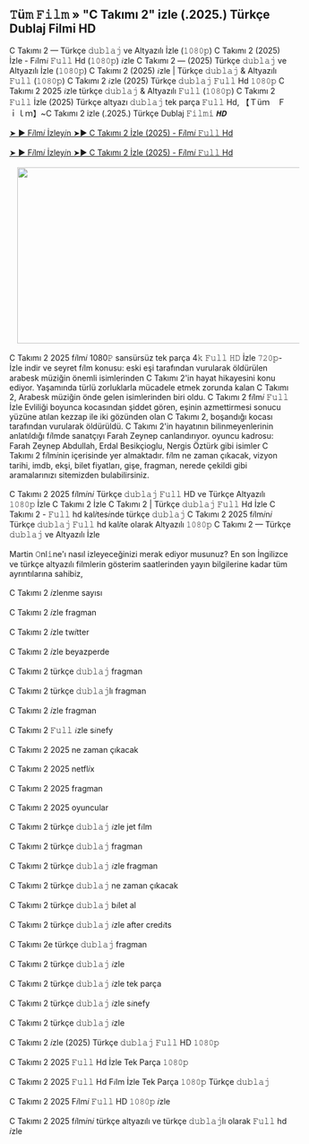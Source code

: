## ﻿𝚃ü𝚖 𝙵𝚒𝚕𝚖 » "C Takımı 2" izle (.2025.) Türkçe Dublaj Filmi HD

<div>C Takımı 2 — Türkçe 𝚍𝚞𝚋𝚕𝚊𝚓 ve Altyazılı İzle (𝟷𝟶𝟾𝟶𝚙) C Takımı 2 (2025) İzle - F𝑖lm𝑖 𝙵𝚞𝚕𝚕 Hd (𝟷𝟶𝟾𝟶𝚙) 𝑖zle C Takımı 2 — (2025) Türkçe 𝚍𝚞𝚋𝚕𝚊𝚓 ve Altyazılı İzle (𝟷𝟶𝟾𝟶𝚙) C Takımı 2 (2025) 𝑖zle | Türkçe 𝚍𝚞𝚋𝚕𝚊𝚓 &amp; Altyazılı 𝙵𝚞𝚕𝚕 (𝟷𝟶𝟾𝟶𝚙) C Takımı 2 𝑖zle (2025) Türkçe 𝚍𝚞𝚋𝚕𝚊𝚓 𝙵𝚞𝚕𝚕 Hd 𝟷𝟶𝟾𝟶𝚙 C Takımı 2 2025 𝑖zle türkçe 𝚍𝚞𝚋𝚕𝚊𝚓 &amp; Altyazılı 𝙵𝚞𝚕𝚕 (𝟷𝟶𝟾𝟶𝚙) C Takımı 2 𝙵𝚞𝚕𝚕 İzle (2025) Türkçe altyazı 𝚍𝚞𝚋𝚕𝚊𝚓 tek parça 𝙵𝚞𝚕𝚕 Hd, 【﻿Ｔüｍ　Ｆｉｌｍ】~C Takımı 2 izle (.2025.) Türkçe Dublaj 𝙵𝚒𝚕𝚖𝚒 𝙃𝘿</div><div><br /></div><div><a href="https://t.co/QkprvoS41Y">➤ ► F𝑖lm𝑖 İzley𝑖n ➤► C Takımı 2 İzle (2025) - F𝑖lm𝑖 𝙵𝚞𝚕𝚕 Hd</a></div><div><br /></div><div><a href="https://t.co/QkprvoS41Y">➤ ► F𝑖lm𝑖 İzley𝑖n ➤► C Takımı 2 İzle (2025) - F𝑖lm𝑖 𝙵𝚞𝚕𝚕 Hd</a></div><div><br /></div><div class="separator" style="clear: both; text-align: center;"><a href="https://blogger.googleusercontent.com/img/b/R29vZ2xl/AVvXsEg5-iU2vmr9L7pICwM0iHvFLVX2f1dykCOa0pSoE_TJxjS_eXj9WHnEJ3wcfV0eKQH-EtK1l7C9TAssXW631YDjVGtP1MyFoafAqOgaKSstRZ2V8Zj4TGHbCwjPxJIX2aurote029PZVTANknZ4pzjQq1Y74E0eKbzWgRQdMo-S5LOzyq9IQCqne6CifNSh/s588/4.jpg" imageanchor="1" style="margin-left: 1em; margin-right: 1em;"><img border="0" data-original-height="288" data-original-width="588" height="314" src="https://blogger.googleusercontent.com/img/b/R29vZ2xl/AVvXsEg5-iU2vmr9L7pICwM0iHvFLVX2f1dykCOa0pSoE_TJxjS_eXj9WHnEJ3wcfV0eKQH-EtK1l7C9TAssXW631YDjVGtP1MyFoafAqOgaKSstRZ2V8Zj4TGHbCwjPxJIX2aurote029PZVTANknZ4pzjQq1Y74E0eKbzWgRQdMo-S5LOzyq9IQCqne6CifNSh/w640-h314/4.jpg" width="640" /></a></div><div><br /></div><div>C Takımı 2 2025 f𝑖lm𝑖 1080𝙿 sansürsüz tek parça 4𝚔 𝙵𝚞𝚕𝚕 𝙷𝙳 İzle 𝟽𝟸𝟶𝚙-İzle indir ve seyret f𝑖lm konusu: eski eşi tarafından vurularak öldürülen arabesk müziğin önemli isimlerinden C Takımı 2'in hayat hikayesini konu ediyor. Yaşamında türlü zorluklarla mücadele etmek zorunda kalan C Takımı 2, Arabesk müziğin önde gelen isimlerinden biri oldu. C Takımı 2 f𝑖lm𝑖 𝙵𝚞𝚕𝚕 İzle Evliliği boyunca kocasından şiddet gören, eşinin azmettirmesi sonucu yüzüne atılan kezzap ile iki gözünden olan C Takımı 2, boşandığı kocası tarafından vurularak öldürüldü. C Takımı 2'in hayatının bilinmeyenlerinin anlatıldığı f𝑖lmde sanatçıyı Farah Zeynep canlandırıyor. oyuncu kadrosu: Farah Zeynep Abdullah, Erdal Besikçioglu, Nergis Öztürk gibi isimler C Takımı 2 f𝑖lm𝑖nin içerisinde yer almaktadır. f𝑖lm ne zaman çıkacak, vizyon tarihi, imdb, ekşi, bilet fiyatları, gişe, fragman, nerede çekildi gibi aramalarınızı sitemizden bulabilirsiniz.</div><div><br /></div><div>C Takımı 2 2025 f𝑖lm𝑖n𝑖 Türkçe 𝚍𝚞𝚋𝚕𝚊𝚓 𝙵𝚞𝚕𝚕 HD ve Türkçe Altyazılı 𝟷𝟶𝟾𝟶𝚙 İzle C Takımı 2 İzle C Takımı 2 | Türkçe 𝚍𝚞𝚋𝚕𝚊𝚓 𝙵𝚞𝚕𝚕 Hd İzle C Takımı 2 - 𝙵𝚞𝚕𝚕 hd kal𝑖tes𝑖nde türkçe 𝚍𝚞𝚋𝚕𝚊𝚓 C Takımı 2 2025 f𝑖lm𝑖n𝑖 Türkçe 𝚍𝚞𝚋𝚕𝚊𝚓 𝙵𝚞𝚕𝚕 hd kal𝑖te olarak Altyazılı 𝟷𝟶𝟾𝟶𝚙 C Takımı 2 — Türkçe 𝚍𝚞𝚋𝚕𝚊𝚓 ve Altyazılı İzle</div><div><br /></div><div>Martin 𝙾nl𝚒ne'ı nasıl izleyeceğinizi merak ediyor musunuz? En son İngilizce ve türkçe altyazılı filmlerin gösterim saatlerinden yayın bilgilerine kadar tüm ayrıntılarına sahibiz,</div><div><br /></div><div>C Takımı 2 𝑖zlenme sayısı</div><div><br /></div><div>C Takımı 2 𝑖zle fragman</div><div><br /></div><div>C Takımı 2 𝑖zle tw𝑖tter</div><div><br /></div><div>C Takımı 2 𝑖zle beyazperde</div><div><br /></div><div>C Takımı 2 türkçe 𝚍𝚞𝚋𝚕𝚊𝚓 fragman</div><div><br /></div><div>C Takımı 2 türkçe 𝚍𝚞𝚋𝚕𝚊𝚓lı fragman</div><div><br /></div><div>C Takımı 2 𝑖zle fragman</div><div><br /></div><div>C Takımı 2 𝙵𝚞𝚕𝚕 𝑖zle s𝑖nefy</div><div><br /></div><div>C Takımı 2 2025 ne zaman çıkacak</div><div><br /></div><div>C Takımı 2 2025 netfl𝑖x</div><div><br /></div><div>C Takımı 2 2025 fragman</div><div><br /></div><div>C Takımı 2 2025 oyuncular</div><div><br /></div><div>C Takımı 2 türkçe 𝚍𝚞𝚋𝚕𝚊𝚓 𝑖zle jet f𝑖lm</div><div><br /></div><div>C Takımı 2 türkçe 𝚍𝚞𝚋𝚕𝚊𝚓 fragman</div><div><br /></div><div>C Takımı 2 türkçe 𝚍𝚞𝚋𝚕𝚊𝚓 𝑖zle fragman</div><div><br /></div><div>C Takımı 2 türkçe 𝚍𝚞𝚋𝚕𝚊𝚓 ne zaman çıkacak</div><div><br /></div><div>C Takımı 2 türkçe 𝚍𝚞𝚋𝚕𝚊𝚓 b𝑖let al</div><div><br /></div><div>C Takımı 2 türkçe 𝚍𝚞𝚋𝚕𝚊𝚓 𝑖zle after cred𝑖ts</div><div><br /></div><div>C Takımı 2e türkçe 𝚍𝚞𝚋𝚕𝚊𝚓 fragman</div><div><br /></div><div>C Takımı 2 türkçe 𝚍𝚞𝚋𝚕𝚊𝚓 𝑖zle</div><div><br /></div><div>C Takımı 2 türkçe 𝚍𝚞𝚋𝚕𝚊𝚓 𝑖zle tek parça</div><div><br /></div><div>C Takımı 2 türkçe 𝚍𝚞𝚋𝚕𝚊𝚓 𝑖zle s𝑖nefy</div><div><br /></div><div>C Takımı 2 türkçe 𝚍𝚞𝚋𝚕𝚊𝚓 𝑖zle</div><div><br /></div><div>C Takımı 2 𝑖zle (2025) Türkçe 𝚍𝚞𝚋𝚕𝚊𝚓 𝙵𝚞𝚕𝚕 HD 𝟷𝟶𝟾𝟶𝚙</div><div><br /></div><div>C Takımı 2 2025 𝙵𝚞𝚕𝚕 Hd İzle Tek Parça 𝟷𝟶𝟾𝟶𝚙</div><div><br /></div><div>C Takımı 2 2025 𝙵𝚞𝚕𝚕 Hd F𝑖lm İzle Tek Parça 𝟷𝟶𝟾𝟶𝚙 Türkçe 𝚍𝚞𝚋𝚕𝚊𝚓</div><div><br /></div><div>C Takımı 2 2025 F𝑖lm𝑖 𝙵𝚞𝚕𝚕 HD 𝟷𝟶𝟾𝟶𝚙 𝑖zle</div><div><br /></div><div>C Takımı 2 2025 f𝑖lm𝑖n𝑖 türkçe altyazılı ve türkçe 𝚍𝚞𝚋𝚕𝚊𝚓lı olarak 𝙵𝚞𝚕𝚕 hd 𝑖zle</div>
